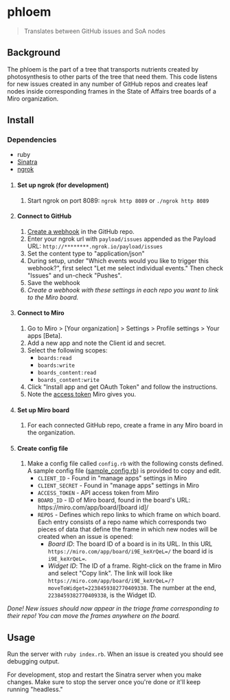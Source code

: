 # phloem
> Translates between GitHub issues and SoA nodes

## Background
The phloem is the part of a tree that transports nutrients created by photosynthesis to other parts of the tree that need them. This code listens for new issues created in any number of GitHub repos and creates leaf nodes inside corresponding frames in the State of Affairs tree boards of a Miro organization.

## Install

### Dependencies

* ruby
* [Sinatra](http://sinatrarb.com/)
* [ngrok](https://ngrok.com/)


1. #### **Set up ngrok** (for development)
    1. Start ngrok on port 8089: `ngrok http 8089` or `./ngrok http 8089`
2. #### **Connect to GitHub**
   1. [Create a webhook](https://developer.github.com/webhooks/creating/) in the GitHub repo.
   2. Enter your ngrok url with `payload/issues` appended as the Payload URL: `http://********.ngrok.io/payload/issues`
   3. Set the content type to "application/json"
   4. During setup, under "Which events would you like to trigger this webhook?", first select "Let me select individual events." Then check "Issues" and un-check "Pushes".
   5. Save the webhook
   6. *Create a webhook with these settings in each repo you want to link to the Miro board.*
3. #### **Connect to Miro**
   1. Go to Miro > [Your organization] > Settings > Profile settings > Your apps [Beta].
   2. Add a new app and note the Client id and secret.
   3. Select the following scopes:
       * `boards:read`
       * `boards:write`
       * `boards_content:read`
       * `boards_content:write`
   4. Click "Install app and get OAuth Token" and follow the instructions.
   5. Note the [access token](https://developers.miro.com/reference#authorization-and-authentication) Miro gives you.
4. #### **Set up Miro board**
   1. For each connected GitHub repo, create a frame in any Miro board in the organization.
5. #### **Create config file**
   1. Make a config file called `config.rb` with the following consts defined. A sample config file ([sample_config.rb](/sample_config.rb)) is provided to copy and edit.
      * `CLIENT_ID` -  Found in "manage apps" settings in Miro
      * `CLIENT_SECRET` - Found in "manage apps" settings in Miro
      * `ACCESS_TOKEN` - API access token from Miro
      * `BOARD_ID` - ID of Miro board, found in the board's URL: https﻿://miro.com/app/board/[board id]/
      * `REPOS` - Defines which repo links to which frame on which board. Each entry consists of a repo name which corresponds two pieces of data that define the frame in which new nodes will be created when an issue is opened:
         * *Board ID*: The board ID of a board is in its URL. In this URL `https﻿://miro.com/app/board/i9E_keXrQeL=/` the board id is `i9E_keXrQeL=`.
         * *Widget ID*: The ID of a frame. Right-click on the frame in Miro and select "Copy link". The link will look like `https﻿://miro.com/app/board/i9E_keXrQeL=/?moveToWidget=2238459382770409338`. The number at the end, `2238459382770409338`, is the Widget ID.
         
 [comment]: # (Watch out! There are non-breaking zero-width space characters in the URLs in the line above, between the 's' and ':')

*Done! New issues should now appear in the triage frame corresponding to their repo! You can move the frames anywhere on the board.*

## Usage
Run the server with `ruby index.rb`. When an issue is created you should see debugging output.

For development, stop and restart the Sinatra server when you make changes. Make sure to stop the server once you're done or it'll keep running "headless."
